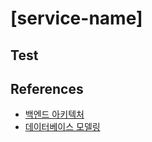 # [service-name]

## Test

## References

- [백엔드 아키텍처](https://miro.com/app/board/o9J_laTyd80=/)
- [데이터베이스 모델링](https://www.erdcloud.com/d/XrM5reMPurCNBreWr)
